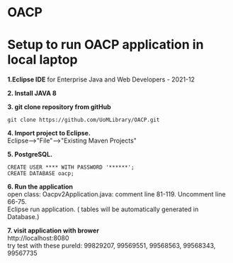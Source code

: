 # OACP

Setup to run OACP application in local laptop
================================================

**1.Eclipse IDE** for Enterprise Java and Web Developers - 2021-12

**2. Install JAVA 8**

**3. git clone repository from gitHub**
```
git clone https://github.com/UoMLibrary/OACP.git
```

**4. Import project to Eclipse.** <br/>
Eclipse-->"File"-->"Existing Maven Projects"

**5. PostgreSQL.**
```
CREATE USER **** WITH PASSWORD '******';
CREATE DATABASE oacp;
```

**6. Run the application**<br />
 open class: Oacpv2Application.java:  comment line 81-119.  Uncomment line 66-75. <br />
 Eclipse run application. ( tables will be automatically generated in Database.)


**7. visit application with brower**
 <br/> http://localhost:8080  <br/> 
   try test with these pureId: 99829207, 99569551, 99568563, 99568343, 99567735	


